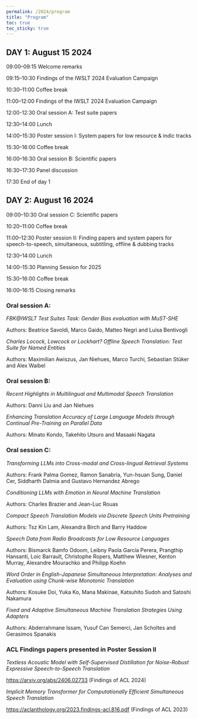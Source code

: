 ```yaml
---
permalink: /2024/program
title: "Program"
toc: true
toc_sticky: true
---
```


## DAY 1: August 15 2024

09:00–09:15	Welcome remarks

09:15–10:30	Findings of the IWSLT 2024 Evaluation Campaign 

10:30–11:00	Coffee break

11:00–12:00 Findings of the IWSLT 2024 Evaluation Campaign

12:00-12:30	Oral session A: Test suite papers

12:30–14:00	Lunch

14:00–15:30	Poster session I: System papers for low resource & indic tracks 

15:30–16:00	Coffee break

16:00–16:30 Oral session B: Scientific papers

16:30–17:30	Panel discussion

17:30		End of day 1

## DAY 2: August 16 2024

09:00–10:30 Oral session C: Scientific papers

10:20–11:00	Coffee break

11:00–12:30	Poster session II: Finding papers and system papers for speech-to-speech, simultaneous, subtitling, 
offline & dubbing tracks 

12:30–14:00	Lunch

14:00–15:30 Planning Session for 2025

15:30–16:00	Coffee break

16:00–16:15	Closing remarks


### Oral session A:

_FBK@IWSLT Test Suites Task: Gender Bias evaluation with MuST-SHE_

Authors: Beatrice Savoldi, Marco Gaido, Matteo Negri and Luisa Bentivogli 

_Charles Locock, Lowcock or Lockhart? Offline Speech Translation: Test Suite for Named Entities_

Authors: Maximilian Awiszus, Jan Niehues, Marco Turchi, Sebastian Stüker and Alex Waibel

### Oral session B:

_Recent Highlights in Multilingual and Multimodal Speech Translation_

Authors: Danni Liu and Jan Niehues

_Enhancing Translation Accuracy of Large Language Models through Continual Pre-Training on Parallel Data_

Authors:  Minato Kondo, Takehito Utsuro and Masaaki Nagata

### Oral session C:

_Transforming LLMs into Cross-modal and Cross-lingual Retrieval Systems_

Authors:  Frank Palma Gomez, Ramon Sanabria, Yun-hsuan Sung, Daniel Cer, Siddharth Dalmia and Gustavo Hernandez Abrego

_Conditioning LLMs with Emotion in Neural Machine Translation_

Authors:  Charles Brazier and Jean-Luc Rouas

_Compact Speech Translation Models via Discrete Speech Units Pretraining_

Authors:  Tsz Kin Lam, Alexandra Birch and Barry Haddow

_Speech Data from Radio Broadcasts for Low Resource Languages_

Authors:  Bismarck Bamfo Odoom, Leibny Paola Garcia Perera, Prangthip Hansanti, Loic Barrault, Christophe Ropers, Matthew Wiesner, Kenton Murray, Alexandre Mourachko and Philipp Koehn

_Word Order in English-Japanese Simultaneous Interpretation: Analyses and Evaluation using Chunk-wise Monotonic Translation_

Authors: Kosuke Doi, Yuka Ko, Mana Makinae, Katsuhito Sudoh and Satoshi Nakamura

_Fixed and Adaptive Simultaneous Machine Translation Strategies Using Adapters_

Authors:  Abderrahmane Issam, Yusuf Can Semerci, Jan Scholtes and Gerasimos Spanakis

### ACL Findings papers presented in Poster Session II

_Textless Acoustic Model with Self-Supervised Distillation for Noise-Robust Expressive Speech-to-Speech Translation_ 

https://arxiv.org/abs/2406.02733 (Findings of ACL 2024)


_Implicit Memory Transformer for Computationally Efficient Simultaneous Speech Translation_

https://aclanthology.org/2023.findings-acl.816.pdf (Findings of ACL 2023)
